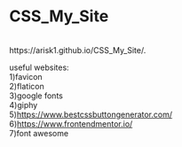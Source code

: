 # CSS_My_Site

<br>
https://arisk1.github.io/CSS_My_Site/.
<br>


useful websites:<br>
1)favicon<br>
2)flaticon<br>
3)google fonts<br>
4)giphy<br>
5)https://www.bestcssbuttongenerator.com/<br>
6)https://www.frontendmentor.io/<br>
7)font awesome
